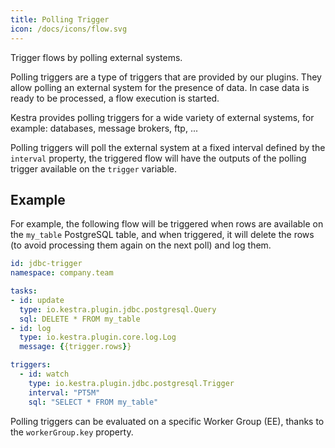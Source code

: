 ```yaml
---
title: Polling Trigger
icon: /docs/icons/flow.svg
---
```


Trigger flows by polling external systems.

Polling triggers are a type of triggers that are provided by our plugins. They allow polling an external system for the presence of data. In case data is ready to be processed, a flow execution is started.

Kestra provides polling triggers for a wide variety of external systems, for example: databases, message brokers, ftp, ...

Polling triggers will poll the external system at a fixed interval defined by the `interval` property, the triggered flow will have the outputs of the polling trigger available on the `trigger` variable.

## Example

For example, the following flow will be triggered when rows are available on the `my_table` PostgreSQL table, and when triggered, it will delete the rows (to avoid processing them again on the next poll) and log them.

```yaml
id: jdbc-trigger
namespace: company.team

tasks:
- id: update
  type: io.kestra.plugin.jdbc.postgresql.Query
  sql: DELETE * FROM my_table
- id: log
  type: io.kestra.plugin.core.log.Log
  message: {{trigger.rows}}

triggers:
  - id: watch
    type: io.kestra.plugin.jdbc.postgresql.Trigger
    interval: "PT5M"
    sql: "SELECT * FROM my_table"
```

Polling triggers can be evaluated on a specific Worker Group (EE), thanks to the `workerGroup.key` property.

